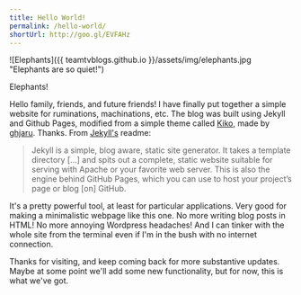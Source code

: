 ```yaml
---
title: Hello World!
permalink: /hello-world/
shortUrl: http://goo.gl/EVFAHz
---
```


![Elephants]({{ teamtvblogs.github.io }}/assets/img/elephants.jpg "Elephants are so quiet!")

<p class="lead">Elephants!</p>

Hello family, friends, and future friends! I have finally put together a simple website for ruminations, machinations, etc. The blog was built using Jekyll and Github Pages, modified from a simple theme called <a href="http://github.com/gfjaru/Kiko">Kiko</a>, made by <a href="https://twitter.com/gfjaru">ghjaru</a>. Thanks. <!--more-->From <a href="http://jekyllrb.com">Jekyll's</a> readme:

> Jekyll is a simple, blog aware, static site generator. It takes a template directory [...] and spits out a complete, static website suitable for serving with Apache or your favorite web server. This is also the engine behind GitHub Pages, which you can use to host your project’s page or blog [on] GitHub.

It's a pretty powerful tool, at least for particular applications. Very good for making a minimalistic webpage like this one. No more writing blog posts in HTML! No more annoying Wordpress headaches! And I can tinker with the whole site from the terminal even if I'm in the bush with no internet connection.

Thanks for visiting, and keep coming back for more substantive updates. Maybe at some point we'll add some new functionality, but for now, this is what we've got.

